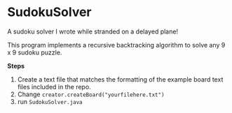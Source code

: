 SudokuSolver
============

A sudoku solver I wrote while stranded on a delayed plane!

This program implements a recursive backtracking algorithm to solve any 9 x 9 sudoku puzzle.

**Steps**

1. Create a text file that matches the formatting of the example board text files included in the repo.
2. Change ``creator.createBoard("yourfilehere.txt")`` 
3. run ``SudokuSolver.java ``
